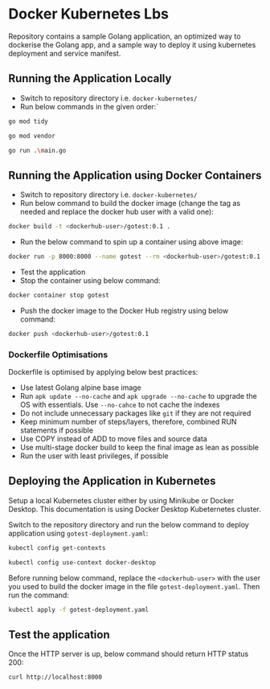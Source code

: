 # Docker Kubernetes Lbs

Repository contains a sample Golang application, an optimized way to dockerise the Golang app, and a sample way to deploy it using kubernetes deployment and service manifest.

## Running the Application Locally

- Switch to repository directory i.e. `docker-kubernetes/`
- Run below commands in the given order:`

```bash
go mod tidy
```

```bash
go mod vendor
```

```bash
go run .\main.go
```

## Running the Application using Docker Containers

- Switch to repository directory i.e. `docker-kubernetes/`
- Run below command to build the docker image (change the tag as needed and replace the docker hub user with a valid one):

```bash
docker build -t <dockerhub-user>/gotest:0.1 .
```

- Run the below command to spin up a container using above image:

```bash
docker run -p 8000:8000 --name gotest --rm <dockerhub-user>/gotest:0.1
```

- Test the application
- Stop the container using below command:

```bash
docker container stop gotest
```

- Push the docker image to the Docker Hub registry using below command:

```bash
docker push <dockerhub-user>/gotest:0.1
```

### Dockerfile Optimisations

Dockerfile is optimised by applying below best practices:

- Use latest Golang alpine base image
- Run `apk update --no-cache` and `apk upgrade --no-cache` to upgrade the OS with essentials. Use `--no-cahce` to not cache the indexes
- Do not include unnecessary packages like `git` if they are not required
- Keep minimum number of steps/layers, therefore, combined RUN statements if possible
- Use COPY instead of ADD to move files and source data
- Use multi-stage docker build to keep the final image as lean as possible
- Run the user with least privileges, if possible

## Deploying the Application in Kubernetes

Setup a local Kubernetes cluster either by using Minikube or Docker Desktop. This documentation is using Docker Desktop Kubeternetes cluster.

Switch to the repository directory and run the below command to deploy application using `gotest-deployment.yaml`:

```bash
kubectl config get-contexts
```

```bash
kubectl config use-context docker-desktop
```

Before running below command, replace the `<dockerhub-user>` with the user you used to build the docker image in the file `gotest-deployment.yaml`. Then run the command:

```bash
kubectl apply -f gotest-deployment.yaml
```

## Test the application

Once the HTTP server is up, below command should return HTTP status 200:

```bash
curl http://localhost:8000
```
